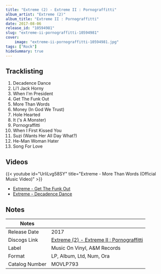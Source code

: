 ```yaml
---
title: "Extreme (2) - Extreme II : Pornograffitti"
album_artist: "Extreme (2)"
album_title: "Extreme II : Pornograffitti"
date: 2017-08-06
release_id: "10594981"
slug: "extreme-ii-pornograffitti-10594981"
cover:
    image: "extreme-ii-pornograffitti-10594981.jpg"
tags: ["Rock"]
hideSummary: true
---
```


## Tracklisting
1. Decadence Dance
2. Li'l Jack Horny
3. When I'm President
4. Get The Funk Out
5. More Than Words
6. Money (In God We Trust)
7. Hole Hearted
8. It ('s A Monster)
9. Pornograffitti
10. When I First Kissed You
11. Suzi (Wants Her All Day What?)
12. He-Man Woman Hater
13. Song For Love

## Videos
{{< youtube id="UrIiLvg58SY" title="Extreme - More Than Words (Official Music Video)" >}}
- [Extreme - Get The Funk Out](https://www.youtube.com/watch?v=IqP76XWHQI0)
- [Extreme - Decadence Dance](https://www.youtube.com/watch?v=OoKJpcROgJk)

## Notes

| Notes          |             |
| ---------------| ----------- |
| Release Date   | 2017 |
| Discogs Link   | [Extreme (2) - Extreme II : Pornograffitti](https://www.discogs.com/release/10594981) |
| Label          | Music On Vinyl, A&M Records |
| Format         | LP, Album, Ltd, Num, Ora |
| Catalog Number | MOVLP793 |

